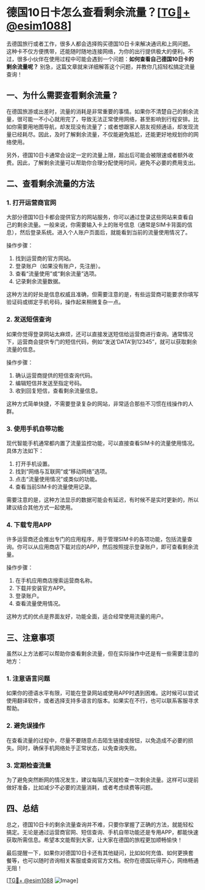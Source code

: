 # 德国10日卡怎么查看剩余流量？[[TG💪+ @esim1088](https://t.me/s/esim1088)]

去德国旅行或者工作，很多人都会选择购买德国10日卡来解决通讯和上网问题。这种卡不仅方便携带，还能随时随地连接网络，为你的出行提供极大的便利。不过，很多小伙伴在使用过程中可能会遇到一个问题：**如何查看自己德国10日卡的剩余流量呢？** 别急，这篇文章就来详细解答这个问题，并教你几招轻松搞定流量查询！

## 一、为什么需要查看剩余流量？

在德国旅游或出差时，流量的消耗是非常重要的事情。如果你不清楚自己的剩余流量，很可能一不小心就用完了，导致无法正常使用网络，甚至影响到行程安排。比如你需要用地图导航，却发现没有流量了；或者想跟家人朋友视频通话，却发现流量已经耗尽。因此，及时了解剩余流量，不仅能避免尴尬，还能更好地规划你的网络使用。

另外，德国10日卡通常会设定一定的流量上限，超出后可能会被限速或者额外收费。因此，了解剩余流量可以帮助你合理分配使用时间，避免不必要的费用支出。

## 二、查看剩余流量的方法

### 1. 打开运营商官网

大部分德国10日卡都会提供官方的网站服务，你可以通过登录这些网站来查看自己的剩余流量。一般来说，你需要输入卡上的账号信息（通常是SIM卡背面的信息），然后登录系统。进入个人账户页面后，就能看到当前的流量使用情况了。

操作步骤：
1. 找到运营商的官方网站。
2. 登录账户（如果没有账户，先注册）。
3. 查看“流量使用”或“剩余流量”选项。
4. 记录剩余流量数据。

这种方法的好处是信息权威且准确，但需要注意的是，有些运营商可能要求你填写验证码或绑定手机号码，操作起来稍微复杂一点。

### 2. 发送短信查询

如果你觉得登录网站太麻烦，还可以直接发送短信给运营商进行查询。通常情况下，运营商会提供专门的短信代码，例如“发送‘DATA’到12345”，就可以获取剩余流量的信息。

操作步骤：
1. 确认运营商提供的短信查询代码。
2. 编辑短信并发送至指定号码。
3. 收到回复短信，查看剩余流量信息。

这种方式简单快捷，不需要登录复杂的网站，非常适合那些不习惯在线操作的人群。

### 3. 使用手机自带功能

现代智能手机通常都内置了流量监控功能，可以直接查看SIM卡的流量使用情况。具体方法如下：

1. 打开手机设置。
2. 找到“网络与互联网”或“移动网络”选项。
3. 点击“流量使用情况”或类似的功能。
4. 查看当前SIM卡的流量使用记录。

需要注意的是，这种方法显示的数据可能会有延迟，有时候不是实时更新的，所以建议结合其他方式一起使用。

### 4. 下载专用APP

许多运营商还会推出专门的应用程序，用于管理SIM卡的各项功能，包括流量查询。你可以从应用商店下载对应的APP，然后按照提示登录账户，即可查看剩余流量。

操作步骤：
1. 在手机应用商店搜索运营商名称。
2. 下载并安装官方APP。
3. 登录账户。
4. 查看流量使用情况。

这种方式的优点是界面友好，功能全面，适合经常使用流量的用户。

## 三、注意事项

虽然以上方法都可以帮助你查看剩余流量，但在实际操作中还是有一些需要注意的地方：

### 1. 注意语言问题

如果你的德语水平有限，可能在登录网站或使用APP时遇到困难。这时候可以尝试使用翻译软件，或者选择支持多语言的版本。如果实在不行，也可以联系客服寻求帮助。

### 2. 避免误操作

在查看流量的过程中，尽量不要随意点击陌生链接或按钮，以免造成不必要的损失。同时，确保手机网络处于正常状态，以免查询失败。

### 3. 定期检查流量

为了避免突然断网的情况发生，建议每隔几天就检查一次剩余流量。这样可以提前做好准备，比如减少不必要的流量消耗，或者考虑续费等问题。

## 四、总结

总之，德国10日卡的剩余流量查询并不难，只要你掌握了正确的方法，就能轻松搞定。无论是通过运营商官网、短信查询、手机自带功能还是专用APP，都能快速获取所需信息。希望本文能帮到大家，让大家在德国的旅程更加顺畅愉快！

最后提醒一下，如果你对德国10日卡还有其他疑问，比如如何充值、如何更换套餐等，也可以随时咨询相关客服或查阅官方文档。祝你在德国玩得开心，网络畅通无阻！

[[TG💪+ @esim1088](https://t.me/s/esim1088) ![Image](https://i.postimg.cc/4NQfJmqS/Snipaste-2025-05-13-00-14-12.png)]